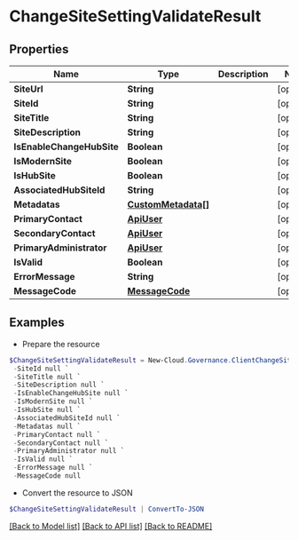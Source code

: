 # ChangeSiteSettingValidateResult
## Properties

Name | Type | Description | Notes
------------ | ------------- | ------------- | -------------
**SiteUrl** | **String** |  | [optional] 
**SiteId** | **String** |  | [optional] 
**SiteTitle** | **String** |  | [optional] 
**SiteDescription** | **String** |  | [optional] 
**IsEnableChangeHubSite** | **Boolean** |  | [optional] 
**IsModernSite** | **Boolean** |  | [optional] 
**IsHubSite** | **Boolean** |  | [optional] 
**AssociatedHubSiteId** | **String** |  | [optional] 
**Metadatas** | [**CustomMetadata[]**](CustomMetadata.md) |  | [optional] 
**PrimaryContact** | [**ApiUser**](ApiUser.md) |  | [optional] 
**SecondaryContact** | [**ApiUser**](ApiUser.md) |  | [optional] 
**PrimaryAdministrator** | [**ApiUser**](ApiUser.md) |  | [optional] 
**IsValid** | **Boolean** |  | [optional] 
**ErrorMessage** | **String** |  | [optional] 
**MessageCode** | [**MessageCode**](MessageCode.md) |  | [optional] 

## Examples

- Prepare the resource
```powershell
$ChangeSiteSettingValidateResult = New-Cloud.Governance.ClientChangeSiteSettingValidateResult  -SiteUrl null `
 -SiteId null `
 -SiteTitle null `
 -SiteDescription null `
 -IsEnableChangeHubSite null `
 -IsModernSite null `
 -IsHubSite null `
 -AssociatedHubSiteId null `
 -Metadatas null `
 -PrimaryContact null `
 -SecondaryContact null `
 -PrimaryAdministrator null `
 -IsValid null `
 -ErrorMessage null `
 -MessageCode null
```

- Convert the resource to JSON
```powershell
$ChangeSiteSettingValidateResult | ConvertTo-JSON
```

[[Back to Model list]](../README.md#documentation-for-models) [[Back to API list]](../README.md#documentation-for-api-endpoints) [[Back to README]](../README.md)

